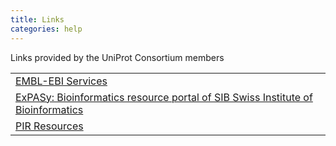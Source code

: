 ```yaml
---
title: Links
categories: help
---
```


Links provided by the UniProt Consortium members

|     |
| --- |
| [EMBL-EBI Services](http://www.ebi.ac.uk/services/) |
| [ExPASy: Bioinformatics resource portal of SIB Swiss Institute of Bioinformatics](http://www.expasy.org/) |
| [PIR Resources](http://proteininformationresource.org/) |